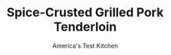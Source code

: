 ---
layout: ../../layouts/MarkdownPostLayout.astro
title: Spice-Crusted Grilled Pork Tenderloin
author: America's Test Kitchen
pubDate: 2023-03-15
description: "We sought to enliven this bland cut with a spice crust. Short of Krazy Glue, there had to be something we could we use to get it to stick."
image_url: https://res.cloudinary.com/hksqkdlah/image/upload/ar_1:1,c_fill,dpr_2.0,f_auto,fl_lossy.progressive.strip_profile,g_faces:auto,q_auto:low,w_344/8617_sfs-spicecrustedpork-13-cco
tags: ["Main Courses","Pork","Grilling & Barbecue","Cookbook Collection"]
calories: 
protein: 
carbohydrates: 
fats: 
fiber: 
ingredients: ["2 pounds, pork tenderloins (2 loins, 1 1/2 to 2 pounds total weight)","1 1/2 tablespoons, mustard seeds, cracked","1 tablespoon, coriander seeds, cracked","1 teaspoon, black peppercorns, cracked","1 teaspoon, sugar Demerara or turbinado (see note)","1 teaspoon, kosher salt","1 tablespoon, cornmeal","1/2 cup, cornstarch","2 large, egg whites"]
serves: 6
time: "1 hour"
instructions: ["PREPARE GRILL Heat all burners on high for 15 minutes. Leave primary burner on high and turn other burner(s) off. (For charcoal grill, open bottom vent on grill. Light about 100 coals; when they are covered with fine gray ash, spread over half of grill. Set cooking grate in place and heat covered, with lid vent open completely, for 5 minutes.) Scrape and oil cooking grate.","COAT PORK Meanwhile, pat pork dry with paper towels. Combine mustard seeds, coriander seeds, peppercorns, sugar, salt, and cornmeal on rimmed baking sheet. Place cornstarch in large bowl. Beat egg whites in second large bowl until foamy. One at a time, coat tenderloins lightly with cornstarch, dip in egg whites, and transfer to rimmed baking sheet to coat with spice mixture.","GRILL PORK Spray tenderloins lightly with cooking spray and grill, covered, over hot side of grill, turning occasionally, until browned all over, 6 to 8 minutes. Slide pork to cooler side of grill and continue to cook, covered, until meat registers 145 degrees, 6 to 12 minutes longer. Transfer pork to carving board, tent with foil, and let rest 5 minutes. Slice and serve."]
nutrition: undefined
notes: "To crack the spices, place them in two zipper-lock bags, one inside the other, and press or gently pound with a skillet, rolling pin, or meat mallet. We prefer Demerara and turbinado sugar for their crunch, but plain brown sugar works too. If you dont have kosher salt, use 1/2 teaspoon table salt."
---